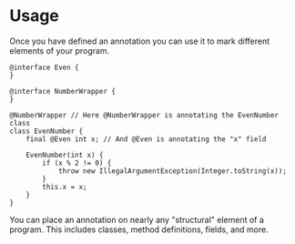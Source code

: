# Usage

Once you have defined an annotation you can use it to mark different elements
of your program.

```java,no_run
@interface Even {
}

@interface NumberWrapper {
}

@NumberWrapper // Here @NumberWrapper is annotating the EvenNumber class
class EvenNumber {
    final @Even int x; // And @Even is annotating the "x" field

    EvenNumber(int x) {
        if (x % 2 != 0) {
            throw new IllegalArgumentException(Integer.toString(x));
        }
        this.x = x;
    }
}
```

You can place an annotation on nearly any "structural" element of a program. 
This includes classes, method definitions, fields, and more.
